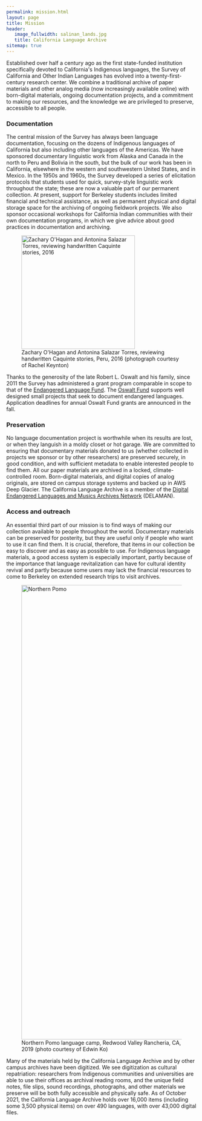 ```yaml
---
permalink: mission.html
layout: page
title: Mission
header:
   image_fullwidth: salinan_lands.jpg
   title: California Language Archive
sitemap: true
---
```


Established over half a century ago as the first state-funded institution specifically devoted to California's Indigenous languages, the Survey of California and Other Indian Languages has evolved into a twenty-first-century research center. We combine a traditional archive of paper materials and other analog media (now increasingly available online) with born-digital materials, ongoing documentation projects, and a commitment to making our resources, and the knowledge we are privileged to preserve, accessible to all people.

### Documentation

The central mission of the Survey has always been language documentation, focusing on the dozens of Indigenous languages of California but also including other languages of the Americas. We have sponsored documentary linguistic work from Alaska and Canada in the north to Peru and Bolivia in the south, but the bulk of our work has been in California, elsewhere in the western and southwestern United States, and in Mexico. In the 1950s and 1960s, the Survey developed a series of elicitation protocols that students used for quick, survey-style linguistic work throughout the state; these are now a valuable part of our permanent collection. At present, support for Berkeley students includes limited financial and technical assistance, as well as permanent physical and digital storage space for the archiving of ongoing fieldwork projects. We also sponsor occasional workshops for California Indian communities with their own documentation programs, in which we give advice about good practices in documentation and archiving.

<div class="between_images">
   <figure>
<img src="{{ site.urlimg }}ohagan-salazar.jpg" alt="Zachary O'Hagan and Antonina Salazar Torres, reviewing handwritten Caquinte stories, 2016" style="width:300px;"/>
<figcaption class="caption">Zachary O'Hagan and Antonina Salazar Torres, reviewing handwritten Caquinte stories, Peru, 2016 (photograph courtesy of Rachel Keynton)</figcaption>
   </figure>
</div>

Thanks to the generosity of the late Robert L. Oswalt and his family, since 2011 the Survey has administered a grant program comparable in scope to that of the [Endangered Language Fund](http://www.endangeredlanguagefund.org/). The [Oswalt Fund](funding.html) supports well designed small projects that seek to document endangered languages. Application deadlines for annual Oswalt Fund grants are announced in the fall.

### Preservation

No language documentation project is worthwhile when its results are lost, or when they languish in a moldy closet or hot garage. We are committed to ensuring that documentary materials donated to us (whether collected in projects we sponsor or by other researchers) are preserved securely, in good condition, and with sufficient metadata to enable interested people to find them.  All our paper materials are archived in a locked, climate-controlled room. Born-digital materials, and digital copies of analog originals, are stored on campus storage systems and backed up in AWS Deep Glacier. The California Language Archive is a member of the [Digital Endangered Languages and Musics Archives Network](https://delaman.org/) (DELAMAN).

### Access and outreach

An essential third part of our mission is to find ways of making our collection available to people throughout the world. Documentary materials can be preserved for posterity, but they are useful only if people who want to use it can find them. It is crucial, therefore, that items in our collection be easy to discover and as easy as possible to use. For Indigenous language materials, a good access system is especially important, partly because of the importance that language revitalization can have for cultural identity revival and partly because some users may lack the financial resources to come to Berkeley on extended research trips to visit archives.

<div class="between_images">
   <figure>
<img src="{{ site.urlimg }}northern-pomo-workshop-2019.jpg" alt="Northern Pomo" width="1200px"/>
<figcaption class="caption">Northern Pomo language camp, Redwood Valley Rancheria, CA, 2019 (photo courtesy of Edwin Ko)</figcaption>
   </figure>
</div>

Many of the materials held by the California Language Archive and by other campus archives have been digitized. We see digitization as cultural repatriation: researchers from Indigenous communities and universities are able to use their offices as archival reading rooms, and the unique field notes, file slips, sound recordings, photographs, and other materials we preserve will be both fully accessible and physically safe. As of October 2021, the California Language Archive holds over 16,000 items (including some 3,500 physical items) on over 490 languages, with over 43,000 digital files.
